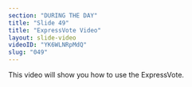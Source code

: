 ```yaml
---
section: "DURING THE DAY"
title: "Slide 49"
title: "ExpressVote Video"
layout: slide-video
videoID: "YK6WLNRpMdQ"
slug: "049"
---
```


This video will show you how to use the ExpressVote.

